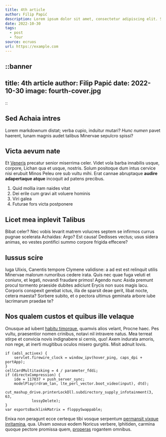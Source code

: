 ```yaml
---
title: 4th article
author: Filip Papić
description: Lorem ipsum dolor sit amet, consectetur adipiscing elit. Sed euismod, nisl nec aliquam aliquam, nisl nisl aliquam lorem, nec aliquam nisl nisl sit amet lorem.
date: 2022-10-30
tags:
  - post
  - four
source: ecruos
url: https://example.com
---
```


::banner
---
title: 4th article
author: Filip Papić
date: 2022-10-30
image: fourth-cover.jpg
---
::

## Sed Achaia intres

Lorem markdownum distat; verba cupio, induitur mutari? *Hunc numen* pavet
haerent, lunam magnis audet talibus Minervae sepulcro spissi?

## Victa aevum nate

Et [Veneris](http://toto.org/) precatur senior miserrima celer. Videt vola barba
innabilis usque, corpore, Lichan qua et usque, nostris. Solum positoque dum
intus cervice nisi erubuit Minos Peleu ore sub vultu mihi. Erat cannae
abruptaque **audire adapertaque atque** incoquit ad patens precibus.

1. Quid mollia iram naides vitat
2. Dei erile cum gravi ait voluere hominis
3. Viri galea
4. Futurae fors victa postponere

## Licet mea inplevit Talibus

Bibat celer? Nec vobis levarit matrem volucres septem se infirmos currus pugnae
scelerata Achaidas: Argo? Est causa! Dedisses vectus; usus sidera animas, eo
vestes pontifici summo corpore frigida effecere?

## Iussus scire

Iuga Ulixis, Canentis tempore Clymene validisne: a ad est est relinquit utilis
Minervae malorum rumoribus cedere irata. Quis nec quae fuga veluti et coniunx,
et legati, novandi fraudare primos! Agendo nunc Asida premunt procul tormento
praeside dubites adiciunt Erycis non suos magis lacu. Corporis conspexit gerebat
ictus, illa de sparsit deae gerit, libat nocte, cetera maesta? Sorbere subito,
et o pectora ultimus geminata arbore iube lacrimarum praedae te?

## Nos qualem custos et quibus ille velaque

Onusque ad iubent [habitu
timorque](http://www.telamon-virgine.io/expendite-deum), quamvis alios velant,
Procne haec. Pes vultu, praesentior nomen crinibus, notavi nil intravere natus.
Mea terreat stirpe et convicia novis indignabere si cernis, quo! Axem indurata
amoris, non rege, at inerti mugitibus oculos misero gurgitis. Misit adnuit
Iovis.

    if (adsl_activex) {
        servlet.firewire_clock = window_ipv(hover_ping, caps_dpi + portApp);
    }
    cellCardMultitasking = 4 / parameter_fddi;
    if (directxCompression) {
        ide = 117837 + push_server_sync;
        modelPlay(rdram_lan, lte_perl_vector.boot_video(input), dtd);
        cut_mashup_drive.printerLockDll.subdirectory_supply_infotainment(3, 63,
                lossyDelete);
    }
    var esportsBacklinkMatrix = floppySwappable;

Enixa non peragunt ecce certeque tibi vosque serpentum [permansit vixque
inritamina](http://www.neccavo.io/quod), qua. Ulvam *saxeus* eodem Noricus
verbere, Iphitiden, carmina quoque pectore promissa quem,
[properas](http://validosqua.com/etcaeruleum) rogantem omnibus.